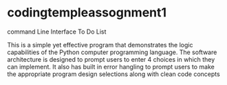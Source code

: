 # codingtempleassognment1
command Line Interface To Do List 

This is a simple yet effective program that demonstrates the logic capabilities of the Python computer programming language.
The software architecture is designed to prompt users to enter 4 choices in which they can implement. It also has built in 
error hangling to prompt users to make the appropriate program design selections along with clean code concepts 
